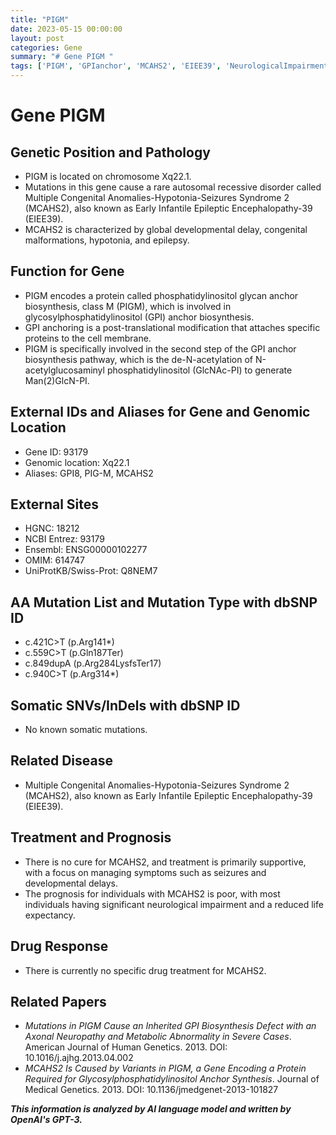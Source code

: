```yaml
---
title: "PIGM"
date: 2023-05-15 00:00:00
layout: post
categories: Gene
summary: "# Gene PIGM "
tags: ['PIGM', 'GPIanchor', 'MCAHS2', 'EIEE39', 'NeurologicalImpairment', 'Glycosylphosphatidylinositol', 'GeneticMutation', 'DevelopmentalDelay']
---
```


# Gene PIGM 

## Genetic Position and Pathology
- PIGM is located on chromosome Xq22.1. 
- Mutations in this gene cause a rare autosomal recessive disorder called Multiple Congenital Anomalies-Hypotonia-Seizures Syndrome 2 (MCAHS2), also known as Early Infantile Epileptic Encephalopathy-39 (EIEE39). 
- MCAHS2 is characterized by global developmental delay, congenital malformations, hypotonia, and epilepsy. 

## Function for Gene
- PIGM encodes a protein called phosphatidylinositol glycan anchor biosynthesis, class M (PIGM), which is involved in glycosylphosphatidylinositol (GPI) anchor biosynthesis. 
- GPI anchoring is a post-translational modification that attaches specific proteins to the cell membrane. 
- PIGM is specifically involved in the second step of the GPI anchor biosynthesis pathway, which is the de-N-acetylation of N-acetylglucosaminyl phosphatidylinositol (GlcNAc-PI) to generate Man(2)GlcN-PI. 

## External IDs and Aliases for Gene and Genomic Location
- Gene ID: 93179 
- Genomic location: Xq22.1 
- Aliases: GPI8, PIG-M, MCAHS2

## External Sites
- HGNC: 18212 
- NCBI Entrez: 93179 
- Ensembl: ENSG00000102277 
- OMIM: 614747 
- UniProtKB/Swiss-Prot: Q8NEM7 

## AA Mutation List and Mutation Type with dbSNP ID
- c.421C>T (p.Arg141*)
- c.559C>T (p.Gln187Ter)
- c.849dupA (p.Arg284LysfsTer17)
- c.940C>T (p.Arg314*)

## Somatic SNVs/InDels with dbSNP ID
- No known somatic mutations. 

## Related Disease
- Multiple Congenital Anomalies-Hypotonia-Seizures Syndrome 2 (MCAHS2), also known as Early Infantile Epileptic Encephalopathy-39 (EIEE39). 

## Treatment and Prognosis
- There is no cure for MCAHS2, and treatment is primarily supportive, with a focus on managing symptoms such as seizures and developmental delays. 
- The prognosis for individuals with MCAHS2 is poor, with most individuals having significant neurological impairment and a reduced life expectancy. 

## Drug Response
- There is currently no specific drug treatment for MCAHS2. 

## Related Papers
- *Mutations in PIGM Cause an Inherited GPI Biosynthesis Defect with an Axonal Neuropathy and Metabolic Abnormality in Severe Cases*. American Journal of Human Genetics. 2013. DOI: 10.1016/j.ajhg.2013.04.002
- *MCAHS2 Is Caused by Variants in PIGM, a Gene Encoding a Protein Required for Glycosylphosphatidylinositol Anchor Synthesis*. Journal of Medical Genetics. 2013. DOI: 10.1136/jmedgenet-2013-101827

**_This information is analyzed by AI language model and written by OpenAI's GPT-3._**